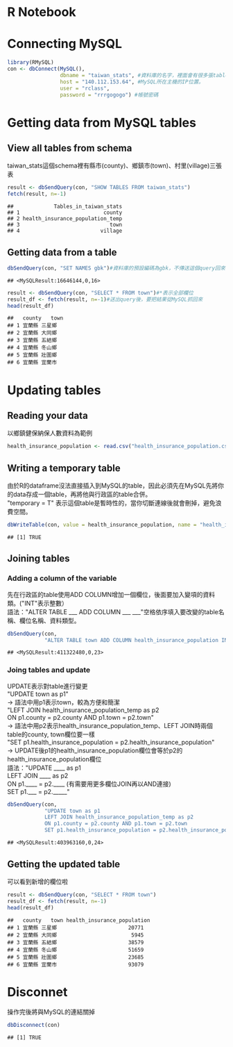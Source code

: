 R Notebook
================

Connecting MySQL
================

``` r
library(RMySQL)
con <- dbConnect(MySQL(), 
                 dbname = "taiwan_stats", #資料庫的名字，裡面會有很多張table。在MySQL叫"schema"
                 host = "140.112.153.64", #MySQL所在主機的IP位置。
                 user = "rclass",
                 password = "rrrgogogo") #帳號密碼
```

Getting data from MySQL tables
==============================

View all tables from schema
---------------------------

taiwan\_stats這個schema裡有縣市(county)、鄉鎮市(town)、村里(village)三張表

``` r
result <- dbSendQuery(con, "SHOW TABLES FROM taiwan_stats")
fetch(result, n=-1)
```

    ##             Tables_in_taiwan_stats
    ## 1                           county
    ## 2 health_insurance_population_temp
    ## 3                             town
    ## 4                          village

Getting data from a table
-------------------------

``` r
dbSendQuery(con, "SET NAMES gbk")#資料庫的預設編碼為gbk，不傳送這個query回來會是亂碼
```

    ## <MySQLResult:16646144,0,16>

``` r
result <- dbSendQuery(con, "SELECT * FROM town")#*表示全部欄位
result_df <- fetch(result, n=-1)#送出query後，要把結果從MySQL抓回來
head(result_df) 
```

    ##   county   town
    ## 1 宜蘭縣 三星鄉
    ## 2 宜蘭縣 大同鄉
    ## 3 宜蘭縣 五結鄉
    ## 4 宜蘭縣 冬山鄉
    ## 5 宜蘭縣 壯圍鄉
    ## 6 宜蘭縣 宜蘭市

Updating tables
===============

Reading your data
-----------------

以鄉鎮健保納保人數資料為範例

``` r
health_insurance_population <- read.csv("health_insurance_population.csv", fileEncoding = "utf-8")
```

Writing a temporary table
-------------------------

由於R的dataframe沒法直接插入到MySQL的table，因此必須先在MySQL先將你的data存成一個table，再將他與行政區的table合併。  
"temporary = T" 表示這個table是暫時性的，當你切斷連線後就會刪掉，避免浪費空間。

``` r
dbWriteTable(con, value = health_insurance_population, name = "health_insurance_population_temp", row.names=F, overwrite = T, temporary = T)
```

    ## [1] TRUE

Joining tables
--------------

### Adding a column of the variable

先在行政區的table使用ADD COLUMN增加一個欄位，後面要加入變項的資料類。("INT"表示整數）  
語法："ALTER TABLE \_\_\_ ADD COLUMN \_\_\_ \_\_\_"空格依序填入要改變的table名稱、欄位名稱、資料類型。

``` r
dbSendQuery(con,
            "ALTER TABLE town ADD COLUMN health_insurance_population INT")
```

    ## <MySQLResult:411322480,0,23>

### Joing tables and update

UPDATE表示對table進行變更  
"UPDATE town as p1"  
-&gt; 語法中用p1表示town，較為方便和簡潔  
"LEFT JOIN health\_insurance\_population\_temp as p2  
ON p1.county = p2.county AND p1.town = p2.town"  
-&gt; 語法中用p2表示health\_insurance\_population\_temp、LEFT JOIN時兩個table的county, town欄位要一樣  
"SET p1.health\_insurance\_population = p2.health\_insurance\_population"  
-&gt; UPDATE後p1的health\_insurance\_population欄位會等於p2的health\_insurance\_population欄位  
語法："UPDATE \_\_\_\_ as p1  
LEFT JOIN \_\_\_\_ as p2  
ON p1.\_\_\_\_ = p2.\_\_\_\_ (有需要用更多欄位JOIN再以AND連接)  
SET p1.\_\_\_ = p2.\_\_\_\_\_"

``` r
dbSendQuery(con,
            "UPDATE town as p1 
            LEFT JOIN health_insurance_population_temp as p2 
            ON p1.county = p2.county AND p1.town = p2.town
            SET p1.health_insurance_population = p2.health_insurance_population")
```

    ## <MySQLResult:403963160,0,24>

Getting the updated table
-------------------------

可以看到新增的欄位啦

``` r
result <- dbSendQuery(con, "SELECT * FROM town")
result_df <- fetch(result, n=-1)
head(result_df)
```

    ##   county   town health_insurance_population
    ## 1 宜蘭縣 三星鄉                       20771
    ## 2 宜蘭縣 大同鄉                        5945
    ## 3 宜蘭縣 五結鄉                       38579
    ## 4 宜蘭縣 冬山鄉                       51659
    ## 5 宜蘭縣 壯圍鄉                       23685
    ## 6 宜蘭縣 宜蘭市                       93079

Disconnet
=========

操作完後將與MySQL的連結關掉

``` r
dbDisconnect(con)
```

    ## [1] TRUE
